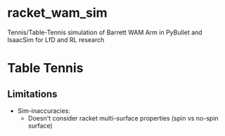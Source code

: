 # racket_wam_sim
Tennis/Table-Tennis simulation of Barrett WAM Arm in PyBullet and IsaacSim for LfD and RL research


# Table Tennis

## Limitations
- Sim-inaccuracies:
  - Doesn't consider racket multi-surface properties (spin vs no-spin surface)
